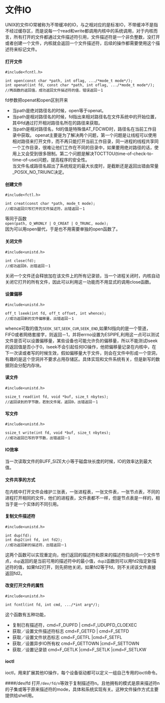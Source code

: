 # 文件IO

UNIX的文件IO常被称为不带缓冲的IO，与之相对应的是标准IO，不带缓冲不是指不经过缓存区，而是说每一个read和write都调用内核中的系统调用，对于内核而言，所有打开的文件都通过文件描述符引用，文件描述符是一个非负整数，没打开或者创建一个文件，内核就会返回一个文件描述符，后续的操作都需要使用这个描述符来标记文件。

#### 打开文件
```
#include<fcntl.h>

int open(const char *path, int oflag, .../*mode_t mode*/);
int openat(int fd, const char *path, int oflag, .../*mode_t mode*/);
//两函数的返回值，成功返回文件描述符的值，错误返回－1
```    
fd参数把openat和open区别开来     
- 当path是绝对路径名的时候，open等于openat。
- 当path是相对路径名的时候，fd指出来相对路径名在文件系统中的开始位置，其中fd通过打开相对路径名所在的路径来获取。
- 当path是相对路径名，fd的值是特殊值AT_FDCWD时，路径名在当前工作目录中获取。
openat主要是为了解决两个问题，第一个问题是让线程可以使用相对路径来打开文件，而不再只能打开当前工作目录，同一进程的线程共享同一个工作目录，很难让他们工作在不同的目录中，如果要用绝对路径的话，使用上又会受到很多限制。第二个问题是解决TOCTTOU(time-of-check-to-time-of-use)问题，提高程序的安全性。   
当文件名或路径名超出了系统规定的最大长度时，是截断还是返回出错由常量_POSIX_NO_TRIUNC决定。

#### 创建文件
```
#include<fctl.h>

int creat(const char *path, mode_t mode);
//成功返回只写打开的文件描述符，出错返回－1
```
等同于函数      
`open(path, O_WRONLY | O_CREAT | O_TRUNC, mode);`       
因为可以用open替代，于是也不用需要单独的open函数了。

#### 关闭文件
```
#include<unistd.h>

int close(fd);
//成功返回0，出错返回－1
```
关闭一个文件还会释放加在该文件上的所有记录锁，当一个进程关闭时，内核自动关闭它打开的所有文件，因此可以利用这一功能而不用显式的调用close函数。

#### 设置偏移
```
#include<unistd.h>

off_t lseek(int fd, off_t offset, int whence);
//成功返回新的文件偏移量，出错返回－1
```
whence可取的值为`SEEK_SET`,`SEEK_CUR`,`SEEK_END`,如果fd指向的是一个管道，FIFO或者网络套接字，则返回－1，并将errno设置为ESPIPE,利用这一点可以测试文件是否可以设置偏移量，某些设备也可能允许负的偏移量，所以不能测试lseek的返回值是否小于0，lseek不会引起任何IO操作，他把偏移量记录在内核中，在下一次读或者写的时候生效，假如偏移量大于文件，则会在文件中形成一个空洞，有趣的是这个空洞并不要求占用存储区。具体实现和文件系统有关，但是新写的数据则会分配内存块。

#### 读文件
```
#include<unistd.h>

ssize_t read(int fd, void *buf, size_t nbytes);
//返回读到的字节数，若到文件尾，返回0，出错返回－1
```

#### 写文件
```
#include<unistd.h>

ssize_t write(int fd, void *buf, size_t nbytes);
//成功返回已写的字节数，出错返回－1
```

#### IO效率
当一次读取文件的BUFF_SIZE大小等于磁盘块长度的时候，IO的效率达到最大值。


#### 文件共享的方式

在内核中打开文件会维护三张表，一张进程表，一张文件表，一张节点表，不同的进程打开相同的文件，他们的进程表，文件表都不一样，但是节点表是一样的，相当于是一个实体的不同引用。

#### 复制文件描述符
```
#include<unistd.h>

int dup(fd);
int dup2(int fd, int fd2);
//成功返回新的描述符，出错返回－1
```
这两个函数可以实现重定向，他们返回的描述符和原来的描述符指向同一个文件节点，`dup`返回的是当前可用的描述符中的最小值，`dup2`函数则可以用fd2指定新描述符的值，如果fd2打开，则先把他关闭，如果fd2等于fd，则不关闭该文件直接返回fd2。

#### 改变打开文件的属性
```
#include<unistd.h>

int fcntl(int fd, int cmd, .../*int arg*/);
```
这个函数有五种功能，
- 复制已有描述符，cmd=F_DUPFD | cmd=F_UDUPFD_CLOEXEC
- 获取／设置文件描述符标志 cmd=F_GETFD | cmd=F_SETFD
- 获取／设置文件状态标志 cmd=F_GETFL |cmd=F_SETFL
- 获取／设置异步IO所有权 cmd=F_GETTOWN |cmd=F_SETTOWN
- 获取／设置记录锁 cmd=F_GETLK |cmd=F_SETLK |cmd=F_SETLKW

#### ioctl
ioctl，用来扩展其他IO操作，每个设备驱动都可以定义一组自己专用的ioctl命令。

####/dev/fd
打开`/dev/fd/n`等效于复制描述符n。且他拥有的模式是原来描述符n的子集或等于原来描述符的mode，具体和系统实现有关。这种文件操作方式主要提供给shell用。






